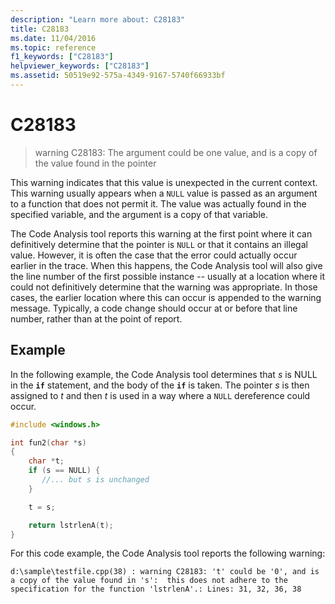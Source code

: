 ```yaml
---
description: "Learn more about: C28183"
title: C28183
ms.date: 11/04/2016
ms.topic: reference
f1_keywords: ["C28183"]
helpviewer_keywords: ["C28183"]
ms.assetid: 50519e92-575a-4349-9167-5740f66933bf
---
```

# C28183

> warning C28183: The argument could be one value, and is a copy of the value found in the pointer

This warning indicates that this value is unexpected in the current context. This warning usually appears when a `NULL` value is passed as an argument to a function that does not permit it. The value was actually found in the specified variable, and the argument is a copy of that variable.

The Code Analysis tool reports this warning at the first point where it can definitively determine that the pointer is `NULL` or that it contains an illegal value. However, it is often the case that the error could actually occur earlier in the trace. When this happens, the Code Analysis tool will also give the line number of the first possible instance -- usually at a location where it could not definitively determine that the warning was appropriate. In those cases, the earlier location where this can occur is appended to the warning message. Typically, a code change should occur at or before that line number, rather than at the point of report.

## Example

In the following example, the Code Analysis tool determines that *s* is NULL in the **`if`** statement, and the body of the **`if`** is taken. The pointer *s* is then assigned to *t* and then *t* is used in a way where a `NULL` dereference could occur.

```cpp
#include <windows.h>

int fun2(char *s)
{
    char *t;
    if (s == NULL) {
       //... but s is unchanged
    }

    t = s;

    return lstrlenA(t);
}
```

For this code example, the Code Analysis tool reports the following warning:

```Output
d:\sample\testfile.cpp(38) : warning C28183: 't' could be '0', and is a copy of the value found in 's':  this does not adhere to the specification for the function 'lstrlenA'.: Lines: 31, 32, 36, 38
```
